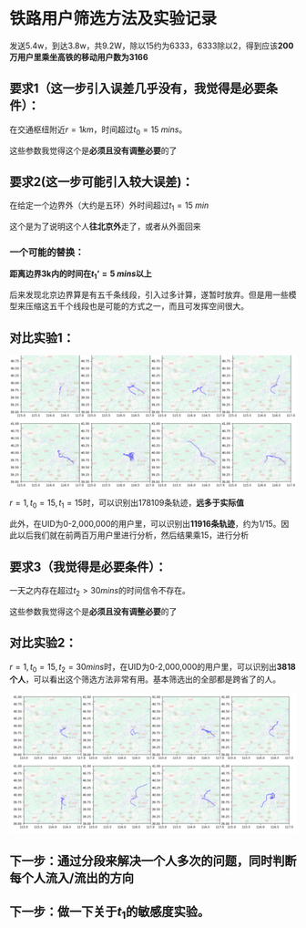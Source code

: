 # 铁路用户筛选方法及实验记录

发送5.4w，到达3.8w，共9.2W，除以15约为6333，6333除以2，得到应该**200万用户里乘坐高铁的移动用户数为3166**

## 要求1（这一步引入误差几乎没有，我觉得是必要条件）：

在交通枢纽附近$r=1km$，时间超过$t_0 = 15\ mins$。

这些参数我觉得这个是**必须且没有调整必要**的了

## 要求2(这一步可能引入较大误差)：

在给定一个边界外（大约是五环）外时间超过$t_1 = 15\ min$

这个是为了说明这个人**往北京外**走了，或者从外面回来

### 一个可能的替换：

**距离边界3k内的时间在$t_1‘ = 5\ mins$以上**

后来发现北京边界算是有五千条线段，引入过多计算，遂暂时放弃。但是用一些模型来压缩这五千个线段也是可能的方式之一，而且可发挥空间很大。

## 对比实验1：

![image-20240607204116614](asssets\image-20240607204116614.png)

$r=1, t_0=15, t_1 = 15$时，可以识别出178109条轨迹，**远多于实际值**

此外，在UID为0-2,000,000的用户里，可以识别出**11916条轨迹**，约为1/15。因此以后我们就在前两百万用户里进行分析，然后结果乘15，进行分析

## 要求3（我觉得是必要条件）：

一天之内存在超过$t_2 > 30 mins$的时间信令不存在。

这些参数我觉得这个是**必须且没有调整必要**的了

## 对比实验2：

$r=1, t_0=15, t_2 = 30 mins$时，在UID为0-2,000,000的用户里，可以识别出**3818个人**，可以看出这个筛选方法非常有用。基本筛选出的全部都是跨省了的人。

![image-20240608210736371](asssets\image-20240608210736371.png)


## 下一步：通过分段来解决一个人多次的问题，同时判断每个人流入/流出的方向

## 下一步：做一下关于$t_1$的敏感度实验。
